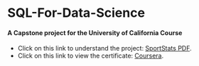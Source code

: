 # SQL-For-Data-Science
#### A Capstone project for the University of California Course

- Click on this link to understand the project: [SportStats PDF](https://drive.google.com/file/d/1athvs2--HdV1CxC52vwZR2vH2FBIagdF/view).
- Click on this link to view the certificate: [Coursera](https://www.coursera.org/account/accomplishments/specialization/4GC4QK92CKTH).
